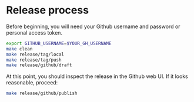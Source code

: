 # Release process

Before beginning, you will need your Github username and password or personal access token.

```bash
export GITHUB_USERNAME=$YOUR_GH_USERNAME
make clean
make release/tag/local
make release/tag/push
make release/github/draft
```

At this point, you should inspect the release in the Github web UI. If it looks reasonable, proceed:

```bash
make release/github/publish
```
